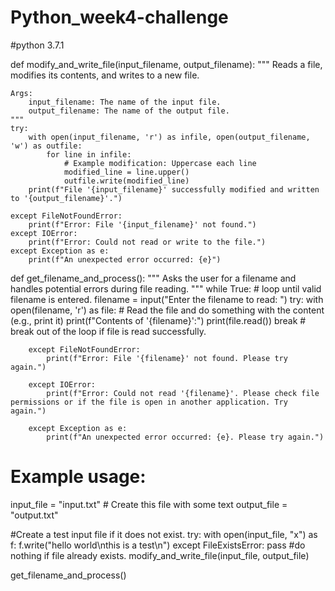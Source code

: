 # Python_week4-challenge
#python 3.7.1

def modify_and_write_file(input_filename, output_filename):
    """
    Reads a file, modifies its contents, and writes to a new file.

    Args:
        input_filename: The name of the input file.
        output_filename: The name of the output file.
    """
    try:
        with open(input_filename, 'r') as infile, open(output_filename, 'w') as outfile:
            for line in infile:
                # Example modification: Uppercase each line
                modified_line = line.upper()
                outfile.write(modified_line)
        print(f"File '{input_filename}' successfully modified and written to '{output_filename}'.")

    except FileNotFoundError:
        print(f"Error: File '{input_filename}' not found.")
    except IOError:
        print(f"Error: Could not read or write to the file.")
    except Exception as e:
        print(f"An unexpected error occurred: {e}")


def get_filename_and_process():
    """
    Asks the user for a filename and handles potential errors during file reading.
    """
    while True: # loop until valid filename is entered.
        filename = input("Enter the filename to read: ")
        try:
            with open(filename, 'r') as file:
                # Read the file and do something with the content (e.g., print it)
                print(f"Contents of '{filename}':")
                print(file.read())
                break # break out of the loop if file is read successfully.

        except FileNotFoundError:
            print(f"Error: File '{filename}' not found. Please try again.")

        except IOError:
            print(f"Error: Could not read '{filename}'. Please check file permissions or if the file is open in another application. Try again.")

        except Exception as e:
            print(f"An unexpected error occurred: {e}. Please try again.")

# Example usage:
input_file = "input.txt"  # Create this file with some text
output_file = "output.txt"

#Create a test input file if it does not exist.
try:
  with open(input_file, "x") as f:
    f.write("hello world\nthis is a test\n")
except FileExistsError:
  pass #do nothing if file already exists.
modify_and_write_file(input_file, output_file)

get_filename_and_process()
